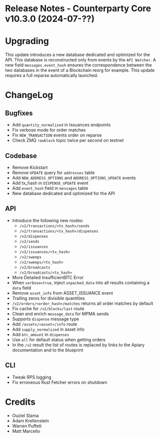# Release Notes - Counterparty Core v10.3.0 (2024-07-??)


# Upgrading

This update introduces a new database dedicated and optimized for the API. This database is reconstructed only from events by the `API Watcher`. A new field `messages.event_hash` ensures the correspondence between the two databases in the event of a Blockchain reorg for example.
This update requires a full reparse automatically launched.

# ChangeLog

## Bugfixes

* Add `quantity_normalized` in Issuances endpoints
* Fix verbose mode for order matches
* Fix `NEW_TRANSACTION` events order on reparse
* Check ZMQ `rawblock` topic twice per second on testnet

## Codebase

* Remove Kickstart
* Remove `UPDATE` query for `addresses` table
* Add `NEW_ADDRESS_OPTIONS` and `ADDRESS_OPTIONS_UPDATE` events
* Add tx_hash in `DISPENSE_UPDATE` event
* Add `event_hash` field in `messages` table
* New database dedicated and optimized for the API

## API

* Introduce the following new routes:
    - `/v2/transactions/<tx_hash>/sends`
    - `/v2/transactions/<tx_hash>/dispenses`
    - `/v2/dispenses`
    - `/v2/sends`
    - `/v2/issuances`
    - `/v2/issuances/<tx_hash>`
    - `/v2/sweeps`
    - `/v2/sweeps/<tx_hash>`
    - `/v2/broadcasts`
    - `/v2/broadcasts/<tx_hash>`
* More Detailed InsufficientBTC Error
* When `verbose=true`, inject `unpacked_data` into all results containing a `data` field
* Remove `asset_info` from ASSET_ISSUANCE event
* Trailing zeros for divisible quantities
* `/v2/orders/<order_hash>/matches` returns all order matches by default
* Fix cache for `/v2/blocks/last` route
* Clean and enrich `message_data` for MPMA sends
* Supports `dispense` message type
* Add `/assets/<asset>/info` route
* Add `supply_normalized` in asset info
* Add `btc_amount` in `dispenses`
* Use `all` for default status when getting orders
* In the `/v2` result the list of routes is replaced by links to the Apiary documentation and to the blueprint

## CLI

* Tweak RPS logging
* Fix erroneous Rust Fetcher errors on shutdown 


# Credits
* Ouziel Slama
* Adam Krellenstein
* Warren Puffett
* Matt Marcello
